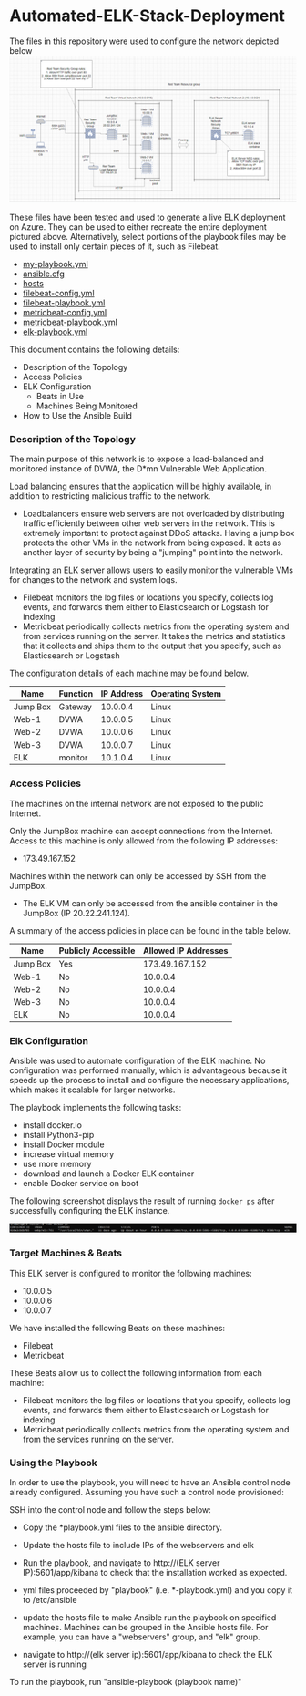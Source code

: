 # Automated-ELK-Stack-Deployment
The files in this repository were used to configure the network depicted below
![](Images/ELK%20project%20network.png)

These files have been tested and used to generate a live ELK deployment on Azure. They can be used to either recreate the entire deployment pictured above. Alternatively, select portions of the playbook files may be used to install only certain pieces of it, such as Filebeat.

  - [my-playbook.yml](files/my-playbook.yml)
  - [ansible.cfg](files/ansible.cfg)
  - [hosts](files/hosts)
  - [filebeat-config.yml](files/filebeat-config.yml)
  - [filebeat-playbook.yml](files/filebeat-playbook.yml)
  - [metricbeat-config.yml](files/metricbeat-config.yml)
  - [metricbeat-playbook.yml](files/metricbeat-playbook.yml)
  - [elk-playbook.yml](files/elk-playbook.yml)
  

This document contains the following details:
- Description of the Topology
- Access Policies
- ELK Configuration
  - Beats in Use
  - Machines Being Monitored
- How to Use the Ansible Build


### Description of the Topology

The main purpose of this network is to expose a load-balanced and monitored instance of DVWA, the D*mn Vulnerable Web Application.

Load balancing ensures that the application will be highly available, in addition to restricting malicious traffic to the network.
- Loadbalancers ensure web servers are not overloaded by distributing traffic efficiently between other web servers in the network.  This is extremely important to protect against DDoS attacks. Having a jump box protects the other VMs in the network from being exposed.  It acts as another layer of security by being a "jumping" point into the network.

Integrating an ELK server allows users to easily monitor the vulnerable VMs for changes to the network and system logs.
- Filebeat monitors the log files or locations you specify, collects log events, and forwards them either to Elasticsearch or Logstash for indexing
- Metricbeat periodically collects metrics from the operating system and from services running on the server.  It takes the metrics and statistics that it collects and ships them to the output that you specify, such as Elasticsearch or Logstash

The configuration details of each machine may be found below.

| Name     | Function | IP Address | Operating System |
|----------|----------|------------|------------------|
| Jump Box | Gateway  | 10.0.0.4   | Linux            |
| Web-1    | DVWA     | 10.0.0.5   | Linux            |
| Web-2    | DVWA     | 10.0.0.6   | Linux            |
| Web-3    | DVWA     | 10.0.0.7   | Linux            |
| ELK      | monitor  | 10.1.0.4   | Linux            |

### Access Policies

The machines on the internal network are not exposed to the public Internet. 

Only the JumpBox machine can accept connections from the Internet. Access to this machine is only allowed from the following IP addresses:
- 173.49.167.152

Machines within the network can only be accessed by SSH from the JumpBox.
- The ELK VM can only be accessed from the ansible container in the JumpBox (IP 20.22.241.124).

A summary of the access policies in place can be found in the table below.

| Name     | Publicly Accessible | Allowed IP Addresses |
|----------|---------------------|----------------------|
| Jump Box | Yes                 | 173.49.167.152       |
| Web-1    | No                  | 10.0.0.4             |
| Web-2    | No                  | 10.0.0.4             |
| Web-3    | No                  | 10.0.0.4             | 
| ELK      | No                  | 10.0.0.4             |

### Elk Configuration

Ansible was used to automate configuration of the ELK machine. No configuration was performed manually, which is advantageous because it speeds up the process to install and configure the necessary applications, which makes it scalable for larger networks.  

The playbook implements the following tasks:
- install docker.io
- install Python3-pip
- install Docker module
- increase virtual memory
- use more memory
- download and launch a Docker ELK container
- enable Docker service on boot

The following screenshot displays the result of running `docker ps` after successfully configuring the ELK instance.

![](Images/ELK_server_docker_ps.png)

### Target Machines & Beats
This ELK server is configured to monitor the following machines:
- 10.0.0.5
- 10.0.0.6
- 10.0.0.7

We have installed the following Beats on these machines:
- Filebeat
- Metricbeat

These Beats allow us to collect the following information from each machine:
- Filebeat monitors the log files or locations that you specify, collects log events, and forwards them either to Elasticsearch or Logstash for indexing
- Metricbeat periodically collects metrics from the operating system and from the services running on the server.

### Using the Playbook
In order to use the playbook, you will need to have an Ansible control node already configured. Assuming you have such a control node provisioned: 

SSH into the control node and follow the steps below:
- Copy the *playbook.yml files to the ansible directory.
- Update the hosts file to include IPs of the webservers and elk
- Run the playbook, and navigate to http://(ELK server IP):5601/app/kibana to check that the installation worked as expected.

- yml files proceeded by "playbook" (i.e. *-playbook.yml) and you copy it to /etc/ansible
- update the hosts file to make Ansible run the playbook on specified machines.  Machines can be grouped in the Ansible hosts file.  For example, you can have a "webservers" group, and "elk" group.
- navigate to http://(elk server ip):5601/app/kibana to check the ELK server is running 

To run the playbook, run "ansible-playbook (playbook name)"
